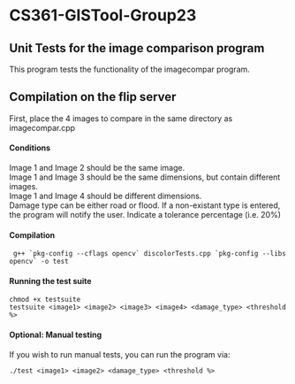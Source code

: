 # CS361-GISTool-Group23

## Unit Tests for the image comparison program 

This program tests the functionality of the imagecompar program.  

## Compilation on the flip server
First, place the 4 images to compare in the same directory as imagecompar.cpp

#### Conditions
Image 1 and Image 2 should be the same image.  
Image 1 and Image 3 should be the same dimensions, but contain different images.  
Image 1 and Image 4 should be different dimensions.  
Damage type can be either road or flood. If a non-existant type is entered,
the program will notify the user.
Indicate a tolerance percentage (i.e. 20%)

#### Compilation
```
 g++ `pkg-config --cflags opencv` discolorTests.cpp `pkg-config --libs opencv` -o test  
```

#### Running the test suite 
```
chmod +x testsuite
testsuite <image1> <image2> <image3> <image4> <damage_type> <threshold %>
```

#### Optional: Manual testing
If you wish to run manual tests, you can run the program via:
```
./test <image1> <image2> <damage_type> <threshold %>
```
